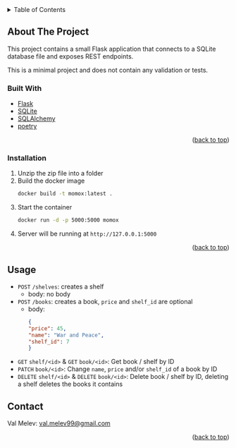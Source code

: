 <div id="top"></div>


<!-- TABLE OF CONTENTS -->
<details>
  <summary>Table of Contents</summary>
  <ol>
    <li>
      <a href="#about-the-project">About The Project</a>
      <ul>
        <li><a href="#built-with">Built With</a></li>
      </ul>
    </li>
    <li>
      <a href="#getting-started">Getting Started</a>
      <ul>
        <li><a href="#installation">Installation</a></li>
      </ul>
    </li>
    <li><a href="#usage">Usage</a></li>
  </ol>
</details>



<!-- ABOUT THE PROJECT -->
## About The Project

This project contains a small Flask application that connects to a SQLite database file and exposes REST endpoints.

This is a minimal project and does not contain any validation or tests.



### Built With

* [Flask](https://flask.palletsprojects.com/)
* [SQLite](https://www.sqlite.org)
* [SQLAlchemy](https://www.sqlalchemy.org//)
* [poetry](https://python-poetry.org/)


<p align="right">(<a href="#top">back to top</a>)</p>



<!-- GETTING STARTED -->

### Installation

1. Unzip the zip file into a folder
2. Build the docker image
   ```sh
   docker build -t momox:latest .
   ``` 
3. Start the container
   ```sh
   docker run -d -p 5000:5000 momox
   ```
4. Server will be running at `http://127.0.0.1:5000`
<p align="right">(<a href="#top">back to top</a>)</p>



<!-- USAGE EXAMPLES -->
## Usage

- `POST` `/shelves`: creates a shelf
  - body:
    no body
- `POST` `/books`: creates a book, `price` and `shelf_id` are optional
  - body: 
    ```json
    {
    "price": 45,
    "name": "War and Peace",
    "shelf_id": 7
    }
    ```
- `GET` `shelf/<id>` & `GET` `book/<id>`: Get book / shelf by ID
- `PATCH` `book/<id>`: Change `name`, `price` and/or `shelf_id` of a book by ID
- `DELETE` `shelf/<id>` & `DELETE` `book/<id>`: Delete book / shelf by ID, deleting a shelf deletes the books it contains



<!-- CONTACT -->
## Contact

Val Melev: val.melev99@gmail.com

<p align="right">(<a href="#top">back to top</a>)</p>
